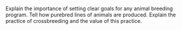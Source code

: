 Explain the importance of setting clear goals for any animal breeding program. Tell how purebred lines of animals are produced. Explain the practice of crossbreeding and the value of this practice.
